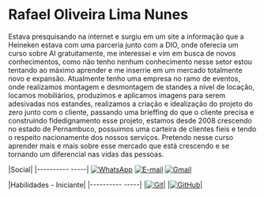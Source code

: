 # Rafael Oliveira Lima Nunes

Estava presquisando na internet e surgiu em um site a informação que a Heineken estava com uma parceria junto com a DIO, onde oferecia um curso sobre AI gratuitamente, me interessei e vim em busca de novos conhecimentos, como não tenho nenhum conhecimento nesse setor estou tentando ao máximo aprender e me inserrie em um mercado totalmente novo e expansão.
Atualmente tenho uma empresa no ramo de eventos, onde realizamos montagem e desmontagem de standes a nível de locação, locamos mobiliários, produzimos e aplicamos imagens para serem adesivadas nos estandes, realizamos a criação e idealização do projeto do zero junto com o cliente, passando uma brieffing do que o cliente precisa e construindo fidedignamento esse projeto, estamos desde 2008 crescendo no estado de Pernambuco, possuimos uma carteira de clientes fieis e tendo o respeito nacionamente dos nossos serviços. Pretendo nesse curso aprender mais e mais sobre esse mercado que está crescendo e se tornando um diferencial nas vidas das pessoas. 


|Social|
|----------  -----|
[![WhatsApp](https://img.shields.io/badge/WhatsApp-25D366?style=for-the-badge&logo=whatsapp&logoColor=white)](https://wa.me/+55+81+888981172)
[![E-mail](https://img.shields.io/badge/-Email-000?style=for-the-badge&logo=microsoft-outlook&logoColor=007BFF)](mailto:rafaelolnunes@yahoo.com.br)
[![Gmail](https://img.shields.io/badge/Gmail-333333?style=for-the-badge&logo=gmail&logoColor=red)](mailto:rafaelolnunes@gmail.com)

|Habilidades - Iniciante|
|----------  -----|
|[![Git](https://img.shields.io/badge/Git-000?style=for-the-badge&logo=git&logoColor=E94D5F)]()|
|[![GitHub](https://img.shields.io/badge/GitHub-000?style=for-the-badge&logo=github&logoColor=30A3DC)]()|
